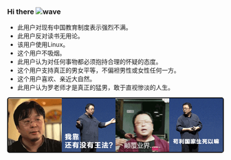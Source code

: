 ### Hi there ![wave](https://github.githubassets.com/images/icons/emoji/unicode/1f44b.png)

- 此用户对现有中国教育制度表示强烈不满。
- 此用户反对读书无用论。
- 该用户使用Linux。
- 这个用户不吸烟。
- 此用户认为对任何事物都必须抱持合理的怀疑的态度。
- 这个用户支持真正的男女平等，不偏袒男性或女性任何一方。
- 这个用户喜欢、亲近大自然。
- 此用户认为罗老师才是真正的猛男，敢于直视惨淡的人生。

<div style="border-radius:5px;display: table-cell; vertical-align: middle; text-align: center; border:2px solid #000;display: flex;  justify-content: center; align-items: center; ">
<img src="./img/JohnRomero01.gif" alt="" style=" width: 25%; ">
<img src="./img/JohnRomero02.gif" alt="" style=" width: 25%; ">
<img src="./img/JohnRomero03.gif" alt="" style=" width: 25%; ">
<img src="./img/JohnRomero04.gif" alt="" style=" width: 25%; ">
</div>

 
